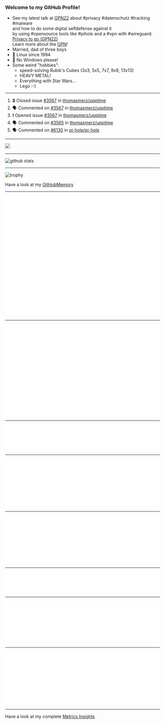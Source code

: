 ### Welcome to my GitHub Profile!
  
- See my latest talk at [GPN22](https://media.ccc.de/c/gpn22?sort=date) about #privacy #datenschutz #tracking #malware  
  and how to do some digital selfdefense against it  
  by using #opensource tools like #pihole and a #vpn with #wireguard:  
  [Privacy to go (GPN22)](https://github.com/thomasmerz/talks/tree/main/2024_05_30_GPN22_Privacy_to_go)  
  Learn more about the [GPN](https://entropia.de/GPN)!
- Married, dad of three boys
- 🐧 Linux since 1994
- 🚫 No Windows please!
- Some weird "hobbies":
  - speed-solving Rubik's Cubes (3x3, 5x5, 7x7, 9x9, 13x13)
  - HEAVY METAL!
  - Everything with Star Wars…
  - Lego :-)
  
---

<!--START_SECTION:activity-->
1. 🔒 Closed issue [#3567](https://github.com/thomasmerz/upptime/issues/3567) in [thomasmerz/upptime](https://github.com/thomasmerz/upptime)
2. 🗣 Commented on [#3567](https://github.com/thomasmerz/upptime/issues/3567#issuecomment-2853174647) in [thomasmerz/upptime](https://github.com/thomasmerz/upptime)
3. ❗ Opened issue [#3567](https://github.com/thomasmerz/upptime/issues/3567) in [thomasmerz/upptime](https://github.com/thomasmerz/upptime)
4. 🗣 Commented on [#3565](https://github.com/thomasmerz/upptime/issues/3565#issuecomment-2850300572) in [thomasmerz/upptime](https://github.com/thomasmerz/upptime)
5. 🗣 Commented on [#6130](https://github.com/pi-hole/pi-hole/issues/6130#issuecomment-2850287644) in [pi-hole/pi-hole](https://github.com/pi-hole/pi-hole)
<!--END_SECTION:activity-->

---

![](https://komarev.com/ghpvc/?username=thomasmerz)

---
  
![github stats](https://github-readme-stats.vercel.app/api?username=thomasmerz&show_icons=true)  
  
---
  
![trophy](https://github-profile-trophy.vercel.app/?username=thomasmerz&column=3&margin-w=10&margin-h=10)  
  
Have a look at my [GitHubMemory](https://githubmemory.com/@thomasmerz)
  
---
  
![Metrics Base](/metrics.base.svg)
  
---
  
![My coding habits](/metrics.plugin.habits.charts.svg)
  
---
  
![My coding facts](/metrics.plugin.habits.facts.svg)
  
---
  
![Followup Opened by me](/metrics.plugin.followup.user.svg)
  
---
  
![Followup Opened on user's repositories](/metrics.plugin.followup.svg)
  
---
  
![My Achievmens](/metrics.plugin.achievements.svg)
  
---
  
![My Languages Details](/metrics.plugin.languages.details.svg)
  
---
  
![My Languages Indepth](/metrics.plugin.languages.indepth.svg)
  
---
  
Have a look at my complete [Metrics Insights](https://metrics.lecoq.io/about/thomasmerz)

